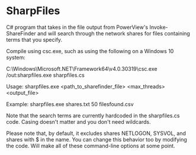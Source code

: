 # SharpFiles

C# program that takes in the file output from PowerView's Invoke-ShareFinder and will search through the network shares for files containing terms that you specify.

Compile using csc.exe, such as using the following on a Windows 10 system:

C:\Windows\Microsoft.NET\Framework64\v4.0.30319\csc.exe /out:sharpfiles.exe sharpfiles.cs

Usage: sharpfiles.exe <path_to_sharefinder_file> <max_threads> <output_file>

Example: sharpfiles.exe shares.txt 50 filesfound.csv

Note that the search terms are currently hardcoded in the sharpfiles.cs code. Casing doesn't matter and you don't need wildcards. 

Please note that, by default, it excludes shares NETLOGON, SYSVOL, and shares with $ in the name. You can change this behavior too by modifying the code. Will make all of these command-line options at some point.
